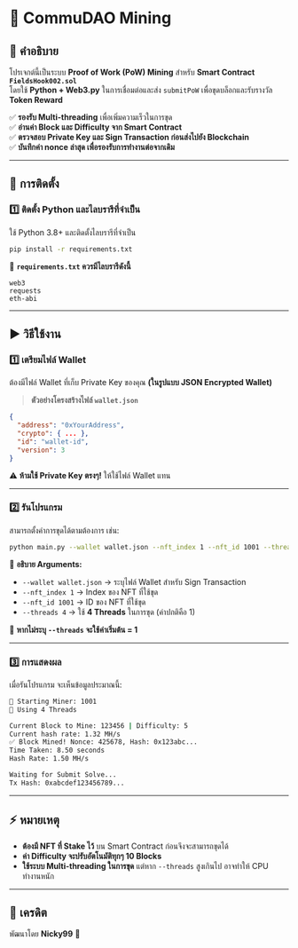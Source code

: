 # 🚀 CommuDAO Mining

## 📖 คำอธิบาย
โปรเจกต์นี้เป็นระบบ **Proof of Work (PoW) Mining** สำหรับ **Smart Contract `FieldsHook002.sol`**  
โดยใช้ **Python + Web3.py** ในการเชื่อมต่อและส่ง `submitPoW` เพื่อขุดบล็อกและรับรางวัล **Token Reward**  

✅ **รองรับ Multi-threading** เพื่อเพิ่มความเร็วในการขุด  
✅ **อ่านค่า Block และ Difficulty จาก Smart Contract**  
✅ **ตรวจสอบ Private Key และ Sign Transaction ก่อนส่งไปยัง Blockchain**  
✅ **บันทึกค่า nonce ล่าสุด เพื่อรองรับการทำงานต่อจากเดิม**  

---

## 🔧 **การติดตั้ง**
### **1️⃣ ติดตั้ง Python และไลบรารีที่จำเป็น**
ใช้ Python 3.8+ และติดตั้งไลบรารีที่จำเป็น
```bash
pip install -r requirements.txt
```
📌 **`requirements.txt` ควรมีไลบรารีดังนี้**
```
web3
requests
eth-abi
```

---

## ▶️ **วิธีใช้งาน**
### **1️⃣ เตรียมไฟล์ Wallet**
ต้องมีไฟล์ Wallet ที่เก็บ Private Key ของคุณ **(ในรูปแบบ JSON Encrypted Wallet)**  
> **ตัวอย่างโครงสร้างไฟล์ `wallet.json`**
```json
{
  "address": "0xYourAddress",
  "crypto": { ... },
  "id": "wallet-id",
  "version": 3
}
```
⚠️ **ห้ามใช้ Private Key ตรงๆ!** ให้ใช้ไฟล์ Wallet แทน

---

### **2️⃣ รันโปรแกรม**
สามารถตั้งค่าการขุดได้ตามต้องการ เช่น:
```bash
python main.py --wallet wallet.json --nft_index 1 --nft_id 1001 --threads 4
```
🔹 **อธิบาย Arguments:**  
- `--wallet wallet.json` → ระบุไฟล์ Wallet สำหรับ Sign Transaction  
- `--nft_index 1` → Index ของ NFT ที่ใช้ขุด  
- `--nft_id 1001` → ID ของ NFT ที่ใช้ขุด  
- `--threads 4` → ใช้ **4 Threads** ในการขุด (ค่าปกติคือ 1)  

📌 **หากไม่ระบุ `--threads` จะใช้ค่าเริ่มต้น = 1**

---

### **3️⃣ การแสดงผล**
เมื่อรันโปรแกรม จะเห็นข้อมูลประมาณนี้:
```bash
🚀 Starting Miner: 1001
🔄 Using 4 Threads

Current Block to Mine: 123456 | Difficulty: 5
Current hash rate: 1.32 MH/s
✅ Block Mined! Nonce: 425678, Hash: 0x123abc...
Time Taken: 8.50 seconds
Hash Rate: 1.50 MH/s

Waiting for Submit Solve...
Tx Hash: 0xabcdef123456789...
```

---

## ⚡ **หมายเหตุ**
- **ต้องมี NFT ที่ Stake ไว้** บน Smart Contract ก่อนจึงจะสามารถขุดได้  
- **ค่า Difficulty จะปรับอัตโนมัติทุกๆ 10 Blocks**  
- **ใช้ระบบ Multi-threading ในการขุด** แต่หาก `--threads` สูงเกินไป อาจทำให้ CPU ทำงานหนัก  

---

## 📝 **เครดิต**
พัฒนาโดย **Nicky99** 🦫  
```
